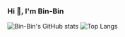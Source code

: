 ### Hi 👋, I'm Bin-Bin


![Bin-Bin's GitHub stats](https://github-readme-stats.vercel.app/api?username=gaobb&show_icons=true&theme=radical)
![Top Langs](https://github-readme-stats.vercel.app/api/top-langs/?username=gaobb&show_icons=true&theme=radical)

<!--
**gaobb/gaobb** is a ✨ _special_ ✨ repository because its `README.md` (this file) appears on your GitHub profile.

Here are some ideas to get you started:

- 🔭 I’m currently working on ...
- 🌱 I’m currently learning ...
- 👯 I’m looking to collaborate on ...
- 🤔 I’m looking for help with ...
- 💬 Ask me about ...
- 📫 How to reach me: ...
- 😄 Pronouns: ...
- ⚡ Fun fact: ...
-->
